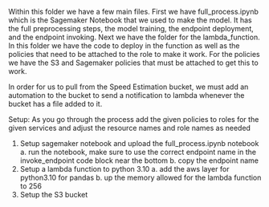 Within this folder we have a few main files. First we have full_process.ipynb which is the Sagemaker Notebook that we used to make the model. It has the full preprocessing steps, the model training, the endpoint deployment, and the endpoint invoking.
Next we have the folder for the lambda_function. In this folder we have the code to deploy in the function as well as the policies that need to be attached to the role to make it work.
For the policies we have the S3 and Sagemaker policies that must be attached to get this to work.

In order for us to pull from the Speed Estimation bucket, we must add an automation to the bucket to send a notification to lambda whenever the bucket has a file added to it.

Setup:
As you go through the process add the given policies to roles for the given services and adjust the resource names and role names as needed 
1. Setup sagemaker notebook and upload the full_process.ipynb notebook 
	a. run the notebook, make sure to use the correct endpoint name in the invoke_endpoint code block near the bottom
	b. copy the endpoint name
2. Setup a lambda function to python 3.10
	a. add the aws layer for python3.10 for pandas
	b. up the memory allowed for the lambda function to 256
3. Setup the S3 bucket
